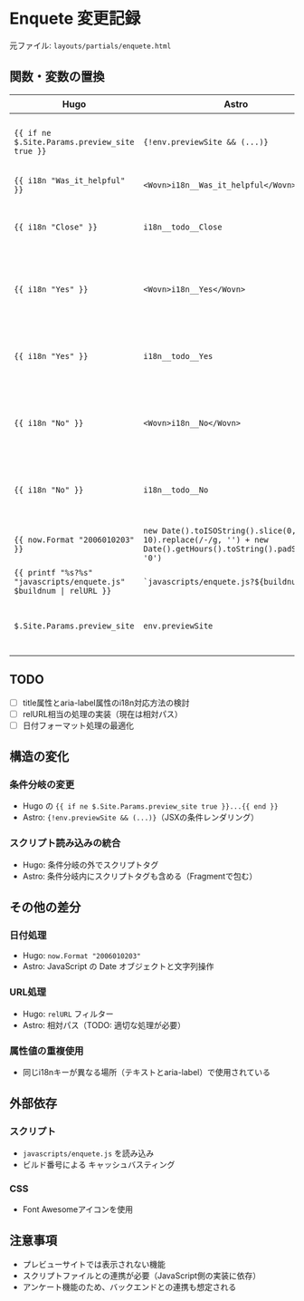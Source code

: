 # Enquete 変更記録

元ファイル: `layouts/partials/enquete.html`

## 関数・変数の置換

| Hugo | Astro | 備考 |
| ---- | ----- | ---- |
| `{{ if ne $.Site.Params.preview_site true }}` | `{!env.previewSite && (...)}` | 条件付きレンダリング |
| `{{ i18n "Was_it_helpful" }}` | `<Wovn>i18n__Was_it_helpful</Wovn>` | WOVN対応 |
| `{{ i18n "Close" }}` | `i18n__todo__Close` | title属性内のためTODO |
| `{{ i18n "Yes" }}` | `<Wovn>i18n__Yes</Wovn>` | WOVN対応（テキスト部分） |
| `{{ i18n "Yes" }}` | `i18n__todo__Yes` | aria-label属性内のためTODO |
| `{{ i18n "No" }}` | `<Wovn>i18n__No</Wovn>` | WOVN対応（テキスト部分） |
| `{{ i18n "No" }}` | `i18n__todo__No` | aria-label属性内のためTODO |
| `{{ now.Format "2006010203" }}` | `new Date().toISOString().slice(0, 10).replace(/-/g, '') + new Date().getHours().toString().padStart(2, '0')` | 日付フォーマット |
| `{{ printf "%s?%s" "javascripts/enquete.js" $buildnum \| relURL }}` | `` `javascripts/enquete.js?${buildnum}` `` | URL構築 |
| `$.Site.Params.preview_site` | `env.previewSite` | envプロパティに集約 |

## TODO

- [ ] title属性とaria-label属性のi18n対応方法の検討
- [ ] relURL相当の処理の実装（現在は相対パス）
- [ ] 日付フォーマット処理の最適化

## 構造の変化

### 条件分岐の変更

- Hugo の `{{ if ne $.Site.Params.preview_site true }}...{{ end }}` 
- Astro: `{!env.previewSite && (...)}`（JSXの条件レンダリング）

### スクリプト読み込みの統合

- Hugo: 条件分岐の外でスクリプトタグ
- Astro: 条件分岐内にスクリプトタグも含める（Fragmentで包む）

## その他の差分

### 日付処理

- Hugo: `now.Format "2006010203"`
- Astro: JavaScript の Date オブジェクトと文字列操作

### URL処理

- Hugo: `relURL` フィルター
- Astro: 相対パス（TODO: 適切な処理が必要）

### 属性値の重複使用

- 同じi18nキーが異なる場所（テキストとaria-label）で使用されている

## 外部依存

### スクリプト

- `javascripts/enquete.js` を読み込み
- ビルド番号による キャッシュバスティング

### CSS

- Font Awesomeアイコンを使用

## 注意事項

- プレビューサイトでは表示されない機能
- スクリプトファイルとの連携が必要（JavaScript側の実装に依存）
- アンケート機能のため、バックエンドとの連携も想定される